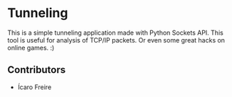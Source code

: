# Tunneling

This is a simple tunneling application made with Python Sockets API. This tool is useful for analysis of TCP/IP packets.
Or even some great hacks on online games. :)

## Contributors

- Ícaro Freire
